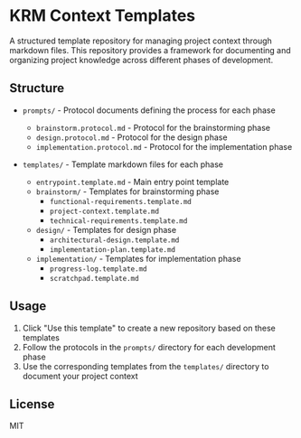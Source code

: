 # KRM Context Templates

A structured template repository for managing project context through markdown files. This repository provides a framework for documenting and organizing project knowledge across different phases of development.

## Structure

- `prompts/` - Protocol documents defining the process for each phase
  - `brainstorm.protocol.md` - Protocol for the brainstorming phase
  - `design.protocol.md` - Protocol for the design phase
  - `implementation.protocol.md` - Protocol for the implementation phase

- `templates/` - Template markdown files for each phase
  - `entrypoint.template.md` - Main entry point template
  - `brainstorm/` - Templates for brainstorming phase
    - `functional-requirements.template.md`
    - `project-context.template.md`
    - `technical-requirements.template.md`
  - `design/` - Templates for design phase
    - `architectural-design.template.md`
    - `implementation-plan.template.md`
  - `implementation/` - Templates for implementation phase
    - `progress-log.template.md`
    - `scratchpad.template.md`

## Usage

1. Click "Use this template" to create a new repository based on these templates
2. Follow the protocols in the `prompts/` directory for each development phase
3. Use the corresponding templates from the `templates/` directory to document your project context

## License

MIT